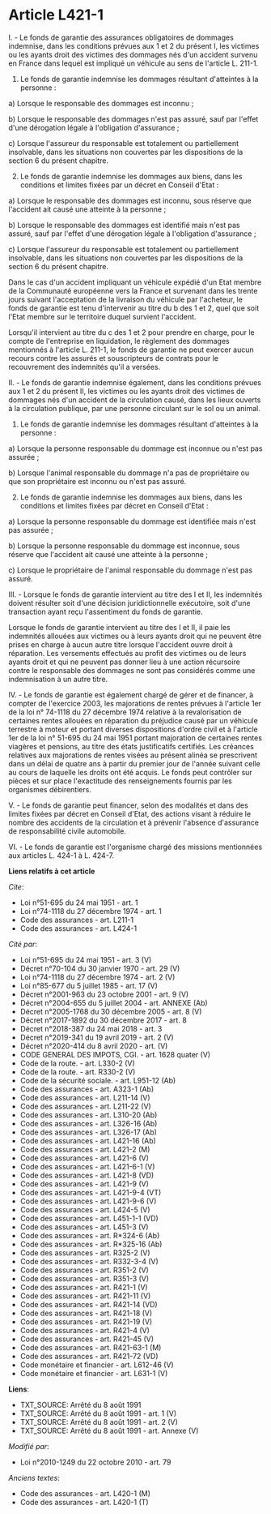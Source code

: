 # Article L421-1

I. - Le fonds de garantie des assurances obligatoires de dommages indemnise, dans les conditions prévues aux 1 et 2 du
présent I, les victimes ou les ayants droit des victimes des dommages nés d'un accident survenu en France dans lequel est
impliqué un véhicule au sens de l'article L. 211-1. 

1. Le fonds de garantie indemnise les dommages résultant d'atteintes à la personne : 

a) Lorsque le responsable des dommages est inconnu ; 

b) Lorsque le responsable des dommages n'est pas assuré, sauf par l'effet d'une dérogation légale à l'obligation
d'assurance ; 

c) Lorsque l'assureur du responsable est totalement ou partiellement insolvable, dans les situations non couvertes par les
dispositions de la section 6 du présent chapitre. 

2. Le fonds de garantie indemnise les dommages aux biens, dans les conditions et limites fixées par un décret en Conseil
d'Etat : 

a) Lorsque le responsable des dommages est inconnu, sous réserve que l'accident ait causé une atteinte à la personne ; 

b) Lorsque le responsable des dommages est identifié mais n'est pas assuré, sauf par l'effet d'une dérogation légale à
l'obligation d'assurance ; 

c) Lorsque l'assureur du responsable est totalement ou partiellement insolvable, dans les situations non couvertes par les
dispositions de la section 6 du présent chapitre. 

Dans le cas d'un accident impliquant un véhicule expédié d'un Etat membre de la Communauté européenne vers la France et
survenant dans les trente jours suivant l'acceptation de la livraison du véhicule par l'acheteur, le fonds de garantie est
tenu d'intervenir au titre du b des 1 et 2, quel que soit l'Etat membre sur le territoire duquel survient l'accident. 

Lorsqu'il intervient au titre du c des 1 et 2 pour prendre en charge, pour le compte de l'entreprise en liquidation, le
règlement des dommages mentionnés à l'article L. 211-1, le fonds de garantie ne peut exercer aucun recours contre les assurés
et souscripteurs de contrats pour le recouvrement des indemnités qu'il a versées. 

II. - Le fonds de garantie indemnise également, dans les conditions prévues aux 1 et 2 du présent II, les victimes ou les
ayants droit des victimes de dommages nés d'un accident de la circulation causé, dans les lieux ouverts à la circulation
publique, par une personne circulant sur le sol ou un animal. 

1. Le fonds de garantie indemnise les dommages résultant d'atteintes à la personne : 

a) Lorsque la personne responsable du dommage est inconnue ou n'est pas assurée ; 

b) Lorsque l'animal responsable du dommage n'a pas de propriétaire ou que son propriétaire est inconnu ou n'est pas assuré. 

2. Le fonds de garantie indemnise les dommages aux biens, dans les conditions et limites fixées par décret en Conseil
d'Etat : 

a) Lorsque la personne responsable du dommage est identifiée mais n'est pas assurée ; 

b) Lorsque la personne responsable du dommage est inconnue, sous réserve que l'accident ait causé une atteinte à la
personne ; 

c) Lorsque le propriétaire de l'animal responsable du dommage n'est pas assuré. 

III. - Lorsque le fonds de garantie intervient au titre des I et II, les indemnités doivent résulter soit d'une décision
juridictionnelle exécutoire, soit d'une transaction ayant reçu l'assentiment du fonds de garantie. 

Lorsque le fonds de garantie intervient au titre des I et II, il paie les indemnités allouées aux victimes ou à leurs ayants
droit qui ne peuvent être prises en charge à aucun autre titre lorsque l'accident ouvre droit à réparation. Les versements
effectués au profit des victimes ou de leurs ayants droit et qui ne peuvent pas donner lieu à une action récursoire contre le
responsable des dommages ne sont pas considérés comme une indemnisation à un autre titre. 

IV. - Le fonds de garantie est également chargé de gérer et de financer, à compter de l'exercice 2003, les majorations de
rentes prévues à l'article 1er de la loi n° 74-1118 du 27 décembre 1974 relative à la revalorisation de certaines rentes
allouées en réparation du préjudice causé par un véhicule terrestre à moteur et portant diverses dispositions d'ordre civil
et à l'article 1er de la loi n° 51-695 du 24 mai 1951 portant majoration de certaines rentes viagères et pensions, au titre
des états justificatifs certifiés. Les créances relatives aux majorations de rentes visées au présent alinéa se prescrivent
dans un délai de quatre ans à partir du premier jour de l'année suivant celle au cours de laquelle les droits ont été acquis.
Le fonds peut contrôler sur pièces et sur place l'exactitude des renseignements fournis par les organismes débirentiers. 

V. - Le fonds de garantie peut financer, selon des modalités et dans des limites fixées par décret en Conseil d'Etat, des
actions visant à réduire le nombre des accidents de la circulation et à prévenir l'absence d'assurance de responsabilité
civile automobile. 

VI. - Le fonds de garantie est l'organisme chargé des missions mentionnées aux articles L. 424-1 à L. 424-7.

**Liens relatifs à cet article**

_Cite_:

  - Loi n°51-695 du 24 mai 1951 - art. 1
  - Loi n°74-1118 du 27 décembre 1974 - art. 1
  - Code des assurances - art. L211-1
  - Code des assurances - art. L424-1

_Cité par_:

  - Loi n°51-695 du 24 mai 1951 - art. 3 (V)
  - Décret n°70-104 du 30 janvier 1970 - art. 29 (V)
  - Loi n°74-1118 du 27 décembre 1974 - art. 2 (V)
  - Loi n°85-677 du 5 juillet 1985 - art. 17 (V)
  - Décret n°2001-963 du 23 octobre 2001 - art. 9 (V)
  - Décret n°2004-655 du 5 juillet 2004 - art. ANNEXE (Ab)
  - Décret n°2005-1768 du 30 décembre 2005 - art. 8 (V)
  - Décret n°2017-1892 du 30 décembre 2017 - art. 8
  - Décret n°2018-387 du 24 mai 2018 - art. 3
  - Décret n°2019-341 du 19 avril 2019 - art. 2 (V)
  - Décret n°2020-414 du 8 avril 2020 - art. (V)
  - CODE GENERAL DES IMPOTS, CGI. - art. 1628 quater (V)
  - Code de la route. - art. L330-2 (V)
  - Code de la route. - art. R330-2 (V)
  - Code de la sécurité sociale. - art. L951-12 (Ab)
  - Code des assurances - art. A323-1 (Ab)
  - Code des assurances - art. L211-14 (V)
  - Code des assurances - art. L211-22 (V)
  - Code des assurances - art. L310-20 (Ab)
  - Code des assurances - art. L326-16 (Ab)
  - Code des assurances - art. L326-17 (Ab)
  - Code des assurances - art. L421-16 (Ab)
  - Code des assurances - art. L421-2 (M)
  - Code des assurances - art. L421-6 (V)
  - Code des assurances - art. L421-6-1 (V)
  - Code des assurances - art. L421-8 (VD)
  - Code des assurances - art. L421-9 (V)
  - Code des assurances - art. L421-9-4 (VT)
  - Code des assurances - art. L421-9-6 (V)
  - Code des assurances - art. L424-5 (V)
  - Code des assurances - art. L451-1-1 (VD)
  - Code des assurances - art. L451-3 (V)
  - Code des assurances - art. R*324-6 (Ab)
  - Code des assurances - art. R*325-16 (Ab)
  - Code des assurances - art. R325-2 (V)
  - Code des assurances - art. R332-3-4 (V)
  - Code des assurances - art. R351-2 (V)
  - Code des assurances - art. R351-3 (V)
  - Code des assurances - art. R421-1 (V)
  - Code des assurances - art. R421-11 (V)
  - Code des assurances - art. R421-14 (VD)
  - Code des assurances - art. R421-18 (V)
  - Code des assurances - art. R421-19 (V)
  - Code des assurances - art. R421-4 (V)
  - Code des assurances - art. R421-45 (V)
  - Code des assurances - art. R421-63-1 (M)
  - Code des assurances - art. R421-72 (VD)
  - Code monétaire et financier - art. L612-46 (V)
  - Code monétaire et financier - art. L631-1 (V)

**Liens**:

  - TXT_SOURCE: Arrêté du 8 août 1991
  - TXT_SOURCE: Arrêté du 8 août 1991 - art. 1 (V)
  - TXT_SOURCE: Arrêté du 8 août 1991 - art. 2 (V)
  - TXT_SOURCE: Arrêté du 8 août 1991 - art. Annexe (V)

_Modifié par_:

  - Loi n°2010-1249 du 22 octobre 2010 - art. 79

_Anciens textes_:

  - Code des assurances - art. L420-1 (M)
  - Code des assurances - art. L420-1 (T)
